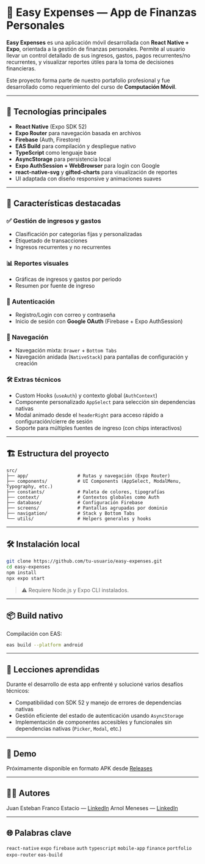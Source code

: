 # 📱 Easy Expenses — App de Finanzas Personales

**Easy Expenses** es una aplicación móvil desarrollada con **React Native + Expo**, orientada a la gestión de finanzas personales. Permite al usuario llevar un control detallado de sus ingresos, gastos, pagos recurrentes/no recurrentes, y visualizar reportes útiles para la toma de decisiones financieras.

Este proyecto forma parte de nuestro portafolio profesional y fue desarrollado como requerimiento del curso de **Computación Móvil**.

---

## 🚀 Tecnologías principales

- **React Native** (Expo SDK 52)
- **Expo Router** para navegación basada en archivos
- **Firebase** (Auth, Firestore)
- **EAS Build** para compilación y despliegue nativo
- **TypeScript** como lenguaje base
- **AsyncStorage** para persistencia local
- **Expo AuthSession + WebBrowser** para login con Google
- **react-native-svg** y **gifted-charts** para visualización de reportes
- UI adaptada con diseño responsive y animaciones suaves

---

## 🧩 Características destacadas

### ✅ Gestión de ingresos y gastos

- Clasificación por categorías fijas y personalizadas
- Etiquetado de transacciones
- Ingresos recurrentes y no recurrentes

### 📊 Reportes visuales

- Gráficas de ingresos y gastos por periodo
- Resumen por fuente de ingreso

### 🔐 Autenticación

- Registro/Login con correo y contraseña
- Inicio de sesión con **Google OAuth** (Firebase + Expo AuthSession)

### 🤝 Navegación

- Navegación mixta: `Drawer` + `Bottom Tabs`
- Navegación anidada (`NativeStack`) para pantallas de configuración y creación

### 🛠️ Extras técnicos

- Custom Hooks (`useAuth`) y contexto global (`AuthContext`)
- Componente personalizado `AppSelect` para selección sin dependencias nativas
- Modal animado desde el `headerRight` para acceso rápido a configuración/cierre de sesión
- Soporte para múltiples fuentes de ingreso (con chips interactivos)

---

## 🏗️ Estructura del proyecto

```
src/
├── app/                  # Rutas y navegación (Expo Router)
├── components/           # UI Components (AppSelect, ModalMenu, Typography, etc.)
├── constants/            # Paleta de colores, tipografías
├── context/              # Contextos globales como Auth
├── database/             # Configuración Firebase
├── screens/              # Pantallas agrupadas por dominio
├── navigation/           # Stack y Bottom Tabs
└── utils/                # Helpers generales y hooks
```

---

## 🛠️ Instalación local

```bash
git clone https://github.com/tu-usuario/easy-expenses.git
cd easy-expenses
npm install
npx expo start
```

> ⚠️ Requiere Node.js y Expo CLI instalados.

---

## 📦 Build nativo

Compilación con EAS:

```bash
eas build --platform android
```

---

## 🧠 Lecciones aprendidas

Durante el desarrollo de esta app enfrenté y solucioné varios desafíos técnicos:

- Compatibilidad con SDK 52 y manejo de errores de dependencias nativas
- Gestión eficiente del estado de autenticación usando `AsyncStorage`
- Implementación de componentes accesibles y funcionales sin dependencias nativas (`Picker`, `Modal`, etc.)

---

## 📲 Demo

Próximamente disponible en formato APK desde [Releases](https://github.com/juanfran24/easy-expenses/releases)

---

## 👩‍💻 Autores

Juan Esteban Franco Estacio — [LinkedIn](https://www.linkedin.com/in/juanfran24)
Arnol Meneses — [LinkedIn](https://www.linkedin.com/in/arnol-meneses-782374197)

---

## 🌐 Palabras clave

`react-native` `expo` `firebase` `auth` `typescript` `mobile-app` `finance` `portfolio` `expo-router` `eas-build`

